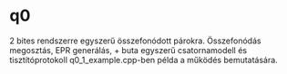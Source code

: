 # q0
2 bites rendszerre egyszerű összefonódott párokra.
Összefonódás megosztás, EPR generálás, + buta egyszerű csatornamodell és tisztítóprotokoll
q0_1_example.cpp-ben példa a működés bemutatására.
